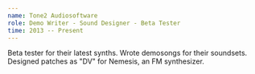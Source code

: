 ```yaml
---
name: Tone2 Audiosoftware
role: Demo Writer - Sound Designer - Beta Tester
time: 2013 -- Present
---
```


Beta tester for their latest synths. Wrote demosongs for their soundsets. Designed patches as "DV" for Nemesis, an FM synthesizer.
